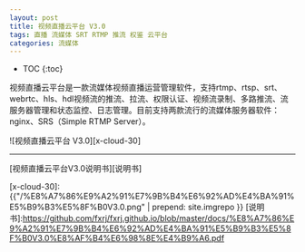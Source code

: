 ```yaml
---
layout: post
title: 视频直播云平台 V3.0
tags: 直播 流媒体 SRT RTMP 推流 权鉴 云平台
categories: 流媒体
---
```


* TOC
{:toc}

视频直播云平台是一款流媒体视频直播运营管理软件，支持rtmp、rtsp、srt、webrtc、hls、hdl视频流的推流、拉流、权限认证、视频流录制、多路推流、流服务器管理和状态监控、日志管理。目前支持两款流行的流媒体服务器软件：nginx、SRS（Simple RTMP Server）。

![视频直播云平台 V3.0][x-cloud-30]

---

[视频直播云平台V3.0说明书][说明书]

[x-cloud-30]: {{"/%E8%A7%86%E9%A2%91%E7%9B%B4%E6%92%AD%E4%BA%91%E5%B9%B3%E5%8F%B0V3.0.png" | prepend: site.imgrepo }}
[说明书]:https://github.com/fxrj/fxrj.github.io/blob/master/docs/%E8%A7%86%E9%A2%91%E7%9B%B4%E6%92%AD%E4%BA%91%E5%B9%B3%E5%8F%B0V3.0%E8%AF%B4%E6%98%8E%E4%B9%A6.pdf
